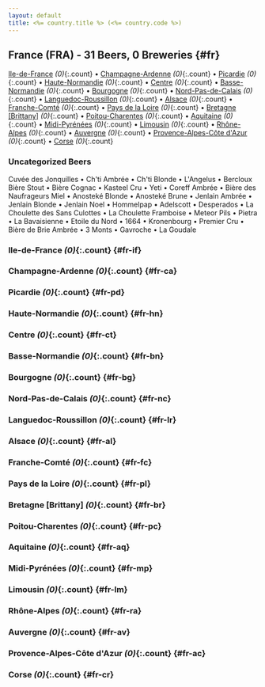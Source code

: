 ```yaml
---
layout: default
title: <%= country.title %> (<%= country.code %>)
---
```


## France (FRA) - 31 Beers, 0 Breweries {#fr}

[Ile-de-France](#fr-if) _(0)_{:.count} • [Champagne-Ardenne](#fr-ca) _(0)_{:.count} • [Picardie](#fr-pd) _(0)_{:.count} • [Haute-Normandie](#fr-hn) _(0)_{:.count} • [Centre](#fr-ct) _(0)_{:.count} • [Basse-Normandie](#fr-bn) _(0)_{:.count} • [Bourgogne](#fr-bg) _(0)_{:.count} • [Nord-Pas-de-Calais](#fr-nc) _(0)_{:.count} • [Languedoc-Roussillon](#fr-lr) _(0)_{:.count} • [Alsace](#fr-al) _(0)_{:.count} • [Franche-Comté](#fr-fc) _(0)_{:.count} • [Pays de la Loire](#fr-pl) _(0)_{:.count} • [Bretagne [Brittany]](#fr-br) _(0)_{:.count} • [Poitou-Charentes](#fr-pc) _(0)_{:.count} • [Aquitaine](#fr-aq) _(0)_{:.count} • [Midi-Pyrénées](#fr-mp) _(0)_{:.count} • [Limousin](#fr-lm) _(0)_{:.count} • [Rhône-Alpes](#fr-ra) _(0)_{:.count} • [Auvergne](#fr-av) _(0)_{:.count} • [Provence-Alpes-Côte d'Azur](#fr-ac) _(0)_{:.count} • [Corse](#fr-cr) _(0)_{:.count}

### Uncategorized Beers

Cuvée des Jonquilles   • Ch'ti Ambrée   • Ch'ti Blonde   • L'Angelus   • Bercloux Bière Stout   • Bière Cognac   • Kasteel Cru   • Yeti   • Coreff Ambrée   • Bière des Naufrageurs Miel   • Anosteké Blonde   • Anosteké Brune   • Jenlain Ambrée   • Jenlain Blonde   • Jenlain Noel   • Hommelpap   • Adelscott   • Desperados   • La Choulette des Sans Culottes   • La Choulette Framboise   • Meteor Pils   • Pietra   • La Bavaisienne   • Etoile du Nord   • 1664   • Kronenbourg   • Premier Cru   • Bière de Brie Ambrée   • 3 Monts   • Gavroche   • La Goudale  




### Ile-de-France _(0)_{:.count} {#fr-if}






### Champagne-Ardenne _(0)_{:.count} {#fr-ca}






### Picardie _(0)_{:.count} {#fr-pd}






### Haute-Normandie _(0)_{:.count} {#fr-hn}






### Centre _(0)_{:.count} {#fr-ct}






### Basse-Normandie _(0)_{:.count} {#fr-bn}






### Bourgogne _(0)_{:.count} {#fr-bg}






### Nord-Pas-de-Calais _(0)_{:.count} {#fr-nc}






### Languedoc-Roussillon _(0)_{:.count} {#fr-lr}






### Alsace _(0)_{:.count} {#fr-al}






### Franche-Comté _(0)_{:.count} {#fr-fc}






### Pays de la Loire _(0)_{:.count} {#fr-pl}






### Bretagne [Brittany] _(0)_{:.count} {#fr-br}






### Poitou-Charentes _(0)_{:.count} {#fr-pc}






### Aquitaine _(0)_{:.count} {#fr-aq}






### Midi-Pyrénées _(0)_{:.count} {#fr-mp}






### Limousin _(0)_{:.count} {#fr-lm}






### Rhône-Alpes _(0)_{:.count} {#fr-ra}






### Auvergne _(0)_{:.count} {#fr-av}






### Provence-Alpes-Côte d'Azur _(0)_{:.count} {#fr-ac}






### Corse _(0)_{:.count} {#fr-cr}





 
